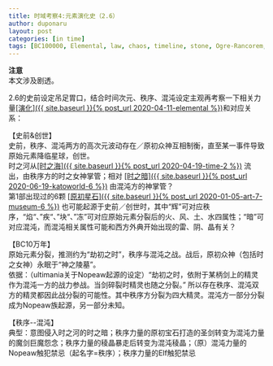 ```yaml
---
title: 时域考察4:元素演化史（2.6）
author: duponaru
layout: post
categories: [in time]
tags: [BC100000, Elemental, law, chaos, timeline, stone, Ogre-Rancorem, Geo-Prisma, Kiseki, Tree, Prisma, Titan, sword, Xeno-Prisma, beast, nopeaw, elf, Sea-of-Time, Darkness-of-Time]
---
```


**注意**  
本文涉及剧透。  



2.6的史前设定吊足胃口，结合时间次元、秩序、混沌设定主观再考察一下相关力量<ins>[演化]({{ site.baseurl }}{% post_url 2020-04-11-elemental %})</ins>和对应关系：  
<span class="image centered"><img src="{{ '/assets/post_img/2020-07-05/elemental_v2.6.png' | relative_url }}" alt="" /></span>    

【史前&创世】  
史前，秩序、混沌两方的高次元波动存在／原初众神互相制衡，直至某一事件导致原始元素降临星球，创世。  
时之河从<ins>[时之海]({{ site.baseurl }}{% post_url 2020-04-19-time-2 %})</ins> 流出，由秩序方的时之女神掌管；相对 <ins>[时之暗]({{ site.baseurl }}{% post_url 2020-06-19-katoworld-6 %})</ins> 由混沌方的神掌管？   
第1部出现过的6颗 <ins>[原初星石]({{ site.baseurl }}{% post_url 2020-01-05-art-7-museum-6 %})</ins> 也可能起源于史前／创世时，其中“辉”可对应秩序，“焰“、”疾“、”块“、”冻”可对应原始元素分裂后的火、风、土、水四属性；“暗”可对应混沌，而混沌相关属性可能和西方外典开始出现的雷、阴、晶有关？  


【BC10万年】    
原始元素分裂，推测约为“劫初之时”，秩序与混沌之战。战后，原初众神（包括时之女神）永眠于“神之陵墓”。   
依据：（ultimania关于Nopeaw起源的设定）“劫初之时，依附于某柄剑上的精灵作为混沌一方的战力参战。当剑碎裂时精灵也随之分裂。” 所以存在秩序、混沌双方的精灵都因此战分裂的可能性。其中秩序方分裂为四大精灵。混沌方一部分分裂成为Nopeaw族起源，另一部分未知。    




【秩序--混沌】   
典型：意图侵入时之河的时之暗；秩序力量的原初宝石打造的圣剑转变为混沌力量的魔剑巨魔怨念；秩序力量的稜晶暴走后转变为混沌稜晶；（原）混沌力量的Nopeaw触犯禁忌（起名字=秩序）；秩序力量的Elf触犯禁忌  